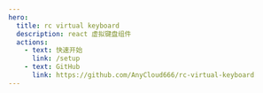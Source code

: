 ```yaml
---
hero:
  title: rc virtual keyboard
  description: react 虚拟键盘组件
  actions:
    - text: 快速开始
      link: /setup
    - text: GitHub
      link: https://github.com/AnyCloud666/rc-virtual-keyboard
---
```

